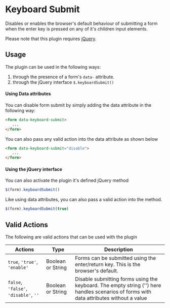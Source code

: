 Keyboard Submit
======================

Disables or enables the browser's default behaviour of submitting a form when the enter key is pressed on any of it's children input elements.

Please note that this plugin requires [jQuery](http://jquery.com).

## Usage
 The plugin can be used in the following ways:
 1. through the presence of a form's `data-` attribute.
 2. through the jQuery interface `$.keyboardSubmit()`


#### Using Data attributes
You can disable form submit by simply adding the data attribute in the following way:
 ```html
 <form data-keyboard-submit>
    ...
</form>
 ```
 You can also pass any valid action into the data attribute as shown below
 ```html
<form data-keyboard-submit="disable">
    ...
</form>
 ```

#### Using the jQuery interface
You can also activate the plugin it's defined jQuery method

 ```js
 $(form).keyboardSubmit()
 ```
 Like using data attributes, you can also pass a valid action into the method.

  ```js
  $(form).keyboardSubmit(true)
  ```

## Valid Actions
The following are valid actions that can be used with the plugin


| Actions                               | Type              | Description                                                                                                                             |
|---------------------------------------|-------------------|-----------------------------------------------------------------------------------------------------------------------------------------|
| `true`, `'true'`, `'enable'`          | Boolean or String | Forms can be submitted using the enter/return key. This is the browser's default.                                                       |
| `false`, `'false'`, `'disable'`, `''` | Boolean or String | Disable submitting forms using the keyboard. The empty string ('') here handles scenarios of forms with data attributes without a value |
